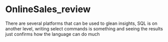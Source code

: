 # OnlineSales_review
There are several platforms that can be used to glean insights, SQL is on another level, writing select commands is something and seeing the results just confirms how the language can do much
